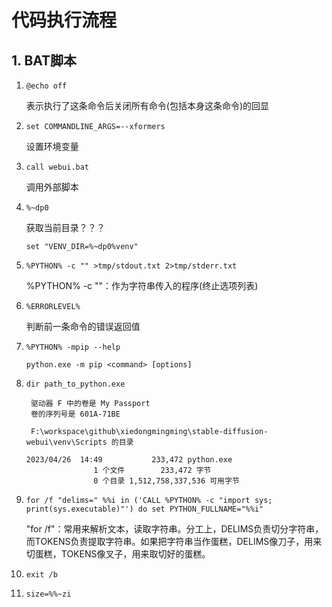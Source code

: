 # 代码执行流程


## 1. BAT脚本

1. `@echo off`

    表示执行了这条命令后关闭所有命令(包括本身这条命令)的回显

2. `set COMMANDLINE_ARGS=--xformers`

    设置环境变量

3. `call webui.bat`

    调用外部脚本

4. `%~dp0`
   
    获取当前目录？？？
    ```
    set "VENV_DIR=%~dp0%venv"
    ```   

5. `%PYTHON% -c "" >tmp/stdout.txt 2>tmp/stderr.txt`

    %PYTHON% -c ""：作为字符串传入的程序(终止选项列表)
   
6. `%ERRORLEVEL%`

    判断前一条命令的错误返回值

7. `%PYTHON% -mpip --help`
    
    `python.exe -m pip <command> [options]`
   
8. `dir path_to_python.exe`

    ```
     驱动器 F 中的卷是 My Passport
     卷的序列号是 601A-71BE
    
     F:\workspace\github\xiedongmingming\stable-diffusion-webui\venv\Scripts 的目录
    
    2023/04/26  14:49           233,472 python.exe
                   1 个文件        233,472 字节
                   0 个目录 1,512,758,337,536 可用字节
    ```
   
9. `for /f "delims=" %%i in ('CALL %PYTHON% -c "import sys; print(sys.executable)"') do set PYTHON_FULLNAME="%%i"`

    "for /f"：常用来解析文本，读取字符串。分工上，DELIMS负责切分字符串，而TOKENS负责提取字符串。如果把字符串当作蛋糕，DELIMS像刀子，用来切蛋糕，TOKENS像叉子，用来取切好的蛋糕。
    
10. `exit /b`

11. `size=%%~zi`